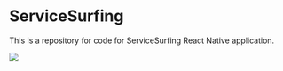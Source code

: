 # ServiceSurfing

This is a repository for code for ServiceSurfing React Native application.

![](service-surfing.gif)